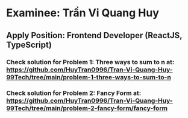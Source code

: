 # Examinee: Trần Vi Quang Huy

## Apply Position: Frontend Developer (ReactJS, TypeScript)

### Check solution for Problem 1: Three ways to sum to n at: https://github.com/HuyTran0996/Tran-Vi-Quang-Huy-99Tech/tree/main/problem-1-three-ways-to-sum-to-n

### Check solution for Problem 2: Fancy Form at: https://github.com/HuyTran0996/Tran-Vi-Quang-Huy-99Tech/tree/main/problem-2-fancy-form/fancy-form
